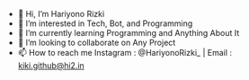 - 👋 Hi, I’m Hariyono Rizki
- 👀 I’m interested in Tech, Bot, and Programming
- 🌱 I’m currently learning Programming and Anything About It
- 💞️ I’m looking to collaborate on Any Project
- 📫 How to reach me Instagram : @HariyonoRizki_ | Email : kiki.github@hi2.in


<!---
HariyonoRizki2/HariyonoRizki2 is a ✨ special ✨ repository because its `README.md` (this file) appears on your GitHub profile.
You can click the Preview link to take a look at your changes.
--->

